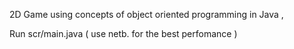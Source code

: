 2D Game using concepts of object oriented programming in Java ,

Run scr/main.java ( use netb. for the best perfomance )
